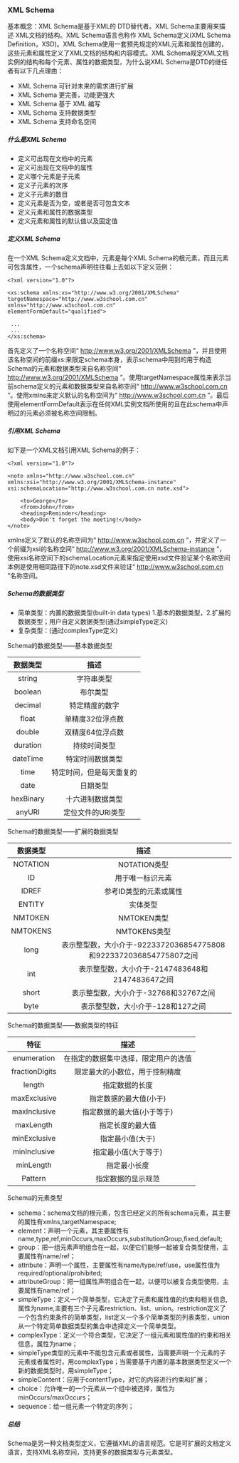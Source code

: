 ### XML Schema
基本概念：XML Schema是基于XML的 DTD替代者。XML Schema主要用来描述 XML文档的结构。XML Schema语言也称作 XML Schema定义(XML Schema Definition，XSD)。XML Schema使用一套预先规定的XML元素和属性创建的，这些元素和属性定义了XML文档的结构和内容模式。XML Schema规定XML文档实例的结构和每个元素、属性的数据类型，为什么说XML Schema是DTD的继任者有以下几点理由：
* XML Schema 可针对未来的需求进行扩展
* XML Schema 更完善，功能更强大
* XML Schema 基于 XML 编写
* XML Schema 支持数据类型
* XML Schema 支持命名空间
 

##### 什么是XML Schema
* 定义可出现在文档中的元素
* 定义可出现在文档中的属性
* 定义哪个元素是子元素
* 定义子元素的次序
* 定义子元素的数目
* 定义元素是否为空，或者是否可包含文本
* 定义元素和属性的数据类型
* 定义元素和属性的默认值以及固定值

##### 定义XML Schema
在一个XML Schema定义文档中，<schema>元素是每个XML Schema的根元素，而且<schema>元素可包含属性，一个schema声明往往看上去如以下定义范例：
```
<?xml version="1.0"?>
 
<xs:schema xmlns:xs="http://www.w3.org/2001/XMLSchema"
targetNamespace="http://www.w3school.com.cn"
xmlns="http://www.w3school.com.cn"
elementFormDefault="qualified">
 
 ...
 ...
</xs:schema>
```
首先定义了一个名称空间“ http://www.w3.org/2001/XMLSchema ”，并且使用该名称空间的前缀xs:来限定schema本身，表示schema中用到的用于构造Schema的元素和数据类型来自名称空间“ http://www.w3.org/2001/XMLSchema ”。使用targetNamespace属性来表示当前schema定义的元素和数据类型来自名称空间“ http://www.w3school.com.cn ”。使用xmlns来定义默认的名称空间为“ http://www.w3school.com.cn ”。最后使用elementFormDefault表示在任何XML实例文档所使用的且在此schema中声明过的元素必须被名称空间限制。

##### 引用XML Schema
如下是一个XML文档引用XML Schema的例子：
```
<?xml version="1.0"?>

<note xmlns="http://www.w3school.com.cn"
xmlns:xsi="http://www.w3.org/2001/XMLSchema-instance"
xsi:schemaLocation="http://www.w3school.com.cn note.xsd">

    <to>George</to>
    <from>John</from>
    <heading>Reminder</heading>
    <body>Don't forget the meeting!</body>
</note>
```
xmlns定义了默认的名称空间为“ http://www.w3school.com.cn ”，并定义了一个前缀为xsi的名称空间“ http://www.w3.org/2001/XMLSchema-instance ”，使用xsi名称空间下的schemaLocation元素来指定使用xsd文件验证某个名称空间本例是使用相同路径下的note.xsd文件来验证“ http://www.w3school.com.cn ”名称空间。

##### Schema的数据类型
* 简单类型：内置的数据类型(built-in data types) 1.基本的数据类型，2.扩展的数据类型；用户自定义数据类型(通过simpleType定义)
* 复杂类型：(通过complexType定义)

Schema的数据类型——基本数据类型  

|数据类型|描述|
|:--------:|:----------------:|
|string|字符串类型|
|boolean|布尔类型|
|decimal|特定精度的数字|
|float|单精度32位浮点数|
|double|双精度64位浮点数|
|duration|持续时间类型|
|dateTime|特定时间数据类型|
|time|特定时间，但是每天重复的|
|date|日期类型|
|hexBinary|十六进制数据类型|
|anyURI|定位文件的URI类型|

Schema的数据类型——扩展的数据类型

|数据类型|描述|
|:--------:|:----------------:|  
|NOTATION|NOTATION类型|
|ID|用于唯一标识元素|
|IDREF|参考ID类型的元素或属性|
|ENTITY|实体类型|
|NMTOKEN|NMTOKEN类型|
|NMTOKENS|NMTOKENS类型|
|long|表示整型数，大小介于-9223372036854775808和9223372036854775807之间|
|int|表示整型数，大小介于-2147483648和2147483647之间|
|short|表示整型数，大小介于-32768和32767之间|
|byte|表示整型数，大小介于-128和127之间|

Schema的数据类型——数据类型的特征

|特征|描述|
|:--------:|:----------------:|    
|enumeration|在指定的数据集中选择，限定用户的选值|
|fractionDigits|限定最大的小数位，用于控制精度|
|length|指定数据的长度|
|maxExclusive|指定数据的最大值(小于)|
|maxInclusive|指定数据的最大值(小于等于)|
|maxLength|指定长度的最大值|
|minExclusive|指定最小值(大于)|
|minInclusive|指定最小值(大于等于)|
|minLength|指定最小长度|
|Pattern|指定数据的显示规范|

Schema的元素类型
* schema：schema文档的根元素，包含已经定义的所有schema元素，其主要的属性有xmlns,targetNamespace;
* element：声明一个元素，其主要属性有name,type,ref,minOccurs,maxOccurs,substitutionGroup,fixed,default;
* group：把一组元素声明组合在一起，以便它们能够一起被复合类型使用，主要属性有name/ref；
* attribute：声明一个属性，主要属性有name/type/ref/use，use属性值为required/optional/prohibited;
* attributeGroup：把一组属性声明组合在一起，以便可以被复合类型使用，主要属性有name/ref；
* simpleType：定义一个简单类型，它决定了元素和属性值的约束和相关信息,属性为name,主要有三个子元素restriction、list、union。restriction定义了一个包含约束条件的简单类型，list定义一个多个简单类型的列表类型，union从一个特定简单数据类型的集合中选择定义一个简单类型。
* complexType：定义一个符合类型，它决定了一组元素和属性值的约束和相关信息，属性为name；
* simpleType类型的元素中不能包含元素或者属性，当需要声明一个元素的子元素或者属性时，用complexType；当需要基于内置的基本数据类型定义一个新的数据类型时，用simpleType；
* simpleContent：应用于contentType，对它的内容进行约束和扩展；
* choice：允许唯一的一个元素从一个组中被选择，属性为minOccurs/maxOccurs；
* sequence：给一组元素一个特定的序列；

##### 总结
Schema是另一种文档类型定义，它遵循XML的语言规范。它是可扩展的文档定义语言，支持XML名称空间，支持更多的数据类型与元素类型。


